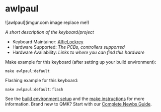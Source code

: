 # awlpaul

![awlpaul](imgur.com image replace me!)

*A short description of the keyboard/project*

* Keyboard Maintainer: [AlfieLockrey](https://github.com/yourusername)
* Hardware Supported: *The PCBs, controllers supported*
* Hardware Availability: *Links to where you can find this hardware*

Make example for this keyboard (after setting up your build environment):

    make awlpaul:default

Flashing example for this keyboard:

    make awlpaul:default:flash

See the [build environment setup](https://docs.qmk.fm/#/getting_started_build_tools) and the [make instructions](https://docs.qmk.fm/#/getting_started_make_guide) for more information. Brand new to QMK? Start with our [Complete Newbs Guide](https://docs.qmk.fm/#/newbs).
